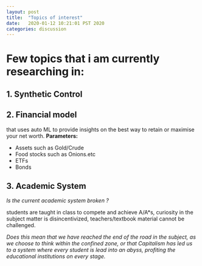 ```yaml
---
layout: post
title:  "Topics of interest"
date:   2020-01-12 10:21:01 PST 2020
categories: discussion
---
```



# Few topics that i am currently researching in:

## 1. Synthetic Control

## 2. Financial model
that uses auto ML to provide insights on the best way to retain or maximise your net worth.
**Parameters:**
   - Assets such as Gold/Crude
   - Food stocks such as Onions.etc
   - ETFs
   - Bonds

## 3. Academic System
*Is the current academic system broken ?*

students are taught in class to compete and achieve A/A*s, curiosity in the subject matter is disincentivized,
teachers/textbook material cannot be challenged.

*Does this mean that we have reached the end of the road in the subject, as we choose to think within the confined zone, or that Capitalism has led us to a system where every student is lead into an abyss, profiting the educational institutions on every stage.*	
